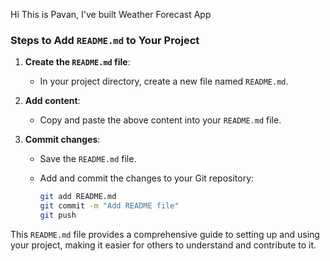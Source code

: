 Hi This is Pavan, I've built Weather Forecast App 

### Steps to Add `README.md` to Your Project

1. **Create the `README.md` file**:
   - In your project directory, create a new file named `README.md`.

2. **Add content**:
   - Copy and paste the above content into your `README.md` file.


3. **Commit changes**:
   - Save the `README.md` file.
   - Add and commit the changes to your Git repository:

     ```bash
     git add README.md
     git commit -m "Add README file"
     git push
     ```

This `README.md` file provides a comprehensive guide to setting up and using your project, making it easier for others to understand and contribute to it.
